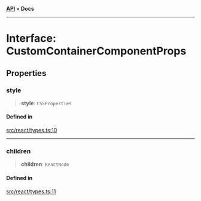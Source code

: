 [**API**](../../API.md) • **Docs**

***

# Interface: CustomContainerComponentProps

## Properties

### style

> **style**: `CSSProperties`

#### Defined in

[src/react/types.ts:10](https://github.com/inokawa/virtua/blob/14b234e8961e7ac5ef0ab5b2e4930d837883b8d5/src/react/types.ts#L10)

***

### children

> **children**: `ReactNode`

#### Defined in

[src/react/types.ts:11](https://github.com/inokawa/virtua/blob/14b234e8961e7ac5ef0ab5b2e4930d837883b8d5/src/react/types.ts#L11)

